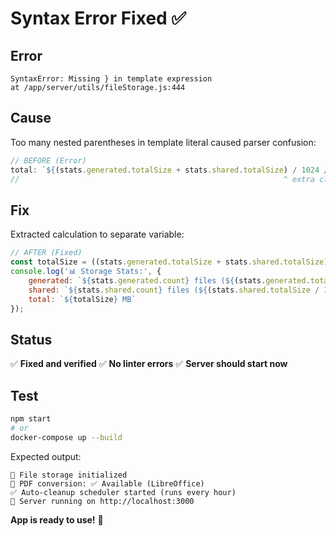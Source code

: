 # Syntax Error Fixed ✅

## Error
```
SyntaxError: Missing } in template expression
at /app/server/utils/fileStorage.js:444
```

## Cause
Too many nested parentheses in template literal caused parser confusion:
```javascript
// BEFORE (Error)
total: `${(stats.generated.totalSize + stats.shared.totalSize) / 1024 / 1024).toFixed(2)} MB`
//                                                           ^ extra closing paren
```

## Fix
Extracted calculation to separate variable:
```javascript
// AFTER (Fixed)
const totalSize = ((stats.generated.totalSize + stats.shared.totalSize) / 1024 / 1024).toFixed(2);
console.log('📊 Storage Stats:', {
    generated: `${stats.generated.count} files (${(stats.generated.totalSize / 1024 / 1024).toFixed(2)} MB)`,
    shared: `${stats.shared.count} files (${(stats.shared.totalSize / 1024 / 1024).toFixed(2)} MB)`,
    total: `${totalSize} MB`
});
```

## Status
✅ **Fixed and verified**
✅ **No linter errors**
✅ **Server should start now**

## Test
```bash
npm start
# or
docker-compose up --build
```

Expected output:
```
📁 File storage initialized
📄 PDF conversion: ✅ Available (LibreOffice)
✅ Auto-cleanup scheduler started (runs every hour)
🚀 Server running on http://localhost:3000
```

**App is ready to use!** 🎉

